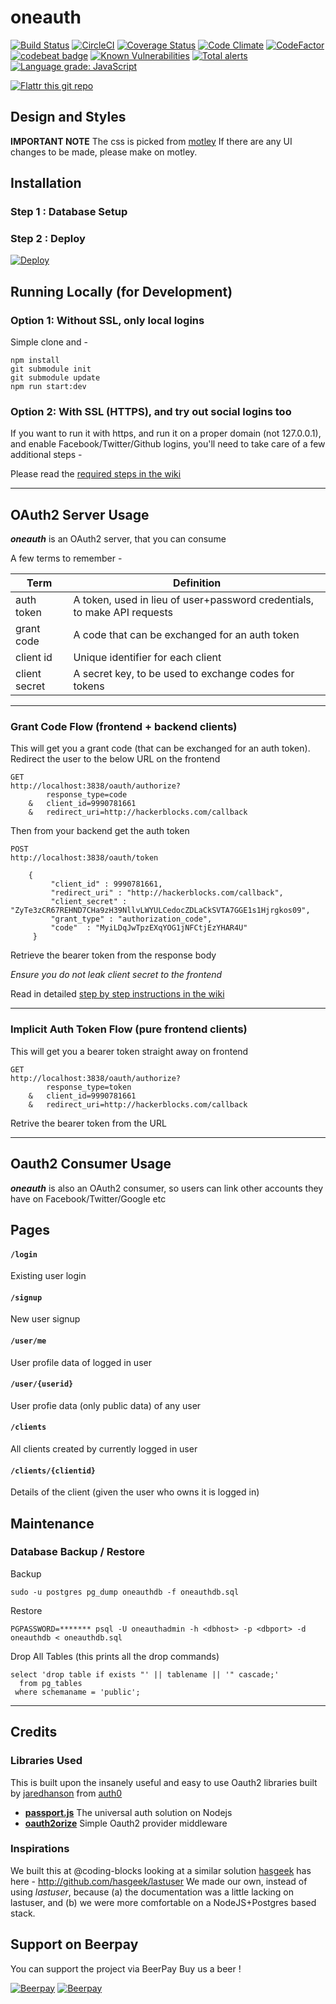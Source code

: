 # oneauth
[![Build Status](https://travis-ci.org/coding-blocks/oneauth.svg)](https://travis-ci.org/coding-blocks/oneauth)
[![CircleCI](https://circleci.com/gh/coding-blocks/oneauth.svg?style=svg)](https://circleci.com/gh/coding-blocks/oneauth)
[![Coverage Status](https://codecov.io/github/coding-blocks/oneauth/badge.svg)](https://codecov.io/gh/coding-blocks/oneauth)
[![Code Climate](https://lima.codeclimate.com/github/coding-blocks/oneauth/badges/gpa.svg)](https://lima.codeclimate.com/github/coding-blocks/oneauth)
[![CodeFactor](https://www.codefactor.io/repository/github/coding-blocks/oneauth/badge)](https://www.codefactor.io/repository/github/coding-blocks/oneauth)
[![codebeat badge](https://codebeat.co/badges/93d5f023-5bab-40c0-9c65-aeb724814bd3)](https://codebeat.co/projects/github-com-coding-blocks-oneauth-master)
[![Known Vulnerabilities](https://snyk.io/test/github/coding-blocks/oneauth/badge.svg)](https://snyk.io/test/github/coding-blocks/oneauth)
[![Total alerts](https://img.shields.io/lgtm/alerts/g/coding-blocks/oneauth.svg?logo=lgtm&logoWidth=18)](https://lgtm.com/projects/g/coding-blocks/oneauth/alerts/)
[![Language grade: JavaScript](https://img.shields.io/lgtm/grade/javascript/g/coding-blocks/oneauth.svg?logo=lgtm&logoWidth=18)](https://lgtm.com/projects/g/coding-blocks/oneauth/context:javascript)

[![Flattr this git repo](http://api.flattr.com/button/flattr-badge-large.png)](https://flattr.com/submit/auto?user_id=championswimmer&url=https://github.com/coding-blocks/oneauth&title=oneauth&language=&tags=github&category=software)

## Design and Styles

**IMPORTANT NOTE** The css is picked from [motley](https://github.com/coding-blocks/motley)
If there are any UI changes to be made, please make on motley.

## Installation

### Step 1 : Database Setup

### Step 2 : Deploy
[![Deploy](https://www.herokucdn.com/deploy/button.svg)](https://heroku.com/deploy)

## Running Locally (for Development)

### Option 1: Without SSL, only local logins
Simple clone and  -

```
npm install
git submodule init
git submodule update
npm run start:dev
```

### Option 2: With SSL (HTTPS), and try out social logins too

If you want to run it with https, and run it on a proper domain
(not 127.0.0.1), and enable Facebook/Twitter/Github logins, you'll need to take care of
a few additional steps -

Please read the [required steps in the wiki](https://github.com/coding-blocks/oneauth/wiki/)

-------------------------

## OAuth2 Server Usage
_**oneauth**_ is an OAuth2 server, that you can consume

A few terms to remember -

| Term | Definition |
| -----|------------|
| auth token | A token, used in lieu of user+password credentials, to make API requests |
| grant code | A code that can be exchanged for an auth token |
| client id | Unique identifier for each client |
| client secret| A secret key, to be used to exchange codes for tokens |

-------------------------

### Grant Code Flow (frontend + backend clients)
This will get you a grant code (that can be exchanged for an auth token).
Redirect the user to the below URL on the frontend
```
GET
http://localhost:3838/oauth/authorize?
        response_type=code
    &   client_id=9990781661
    &   redirect_uri=http://hackerblocks.com/callback
```
Then from your backend get the auth token
```
POST
http://localhost:3838/oauth/token

    {
         "client_id" : 9990781661,
         "redirect_uri" : "http://hackerblocks.com/callback",
         "client_secret" : "ZyTe3zCR67REHND7CHa9zH39NllvLWYULCedocZDLaCkSVTA7GGE1s1Hjrgkos09",
         "grant_type" : "authorization_code",
         "code"  : "MyiLDqJwTpzEXqYOG1jNFCtjEzYHAR4U"
     }
```
Retrieve the bearer token from the response body

_Ensure you do not leak client secret
to the frontend_

Read in detailed [step by step instructions in the wiki](wiki)

-------------------------

### Implicit Auth Token Flow (pure frontend clients)
This will get you a bearer token straight away on frontend
```
GET
http://localhost:3838/oauth/authorize?
        response_type=token
    &   client_id=9990781661
    &   redirect_uri=http://hackerblocks.com/callback
```
Retrive the bearer token from the URL

-------------------------


## Oauth2 Consumer Usage
_**oneauth**_ is also an OAuth2 consumer, so users can link other accounts
they have on Facebook/Twitter/Google etc

## Pages

#### `/login`
Existing user login

#### `/signup`
New user signup

#### `/user/me`
User profile data of logged in user

#### `/user/{userid}`
User profie data (only public data) of any user

#### `/clients`
All clients created by currently logged in user

#### `/clients/{clientid}`
Details of the client (given the user who owns it is logged in)

## Maintenance

### Database Backup / Restore

Backup

```shell
sudo -u postgres pg_dump oneauthdb -f oneauthdb.sql
```

Restore
```shell
PGPASSWORD=******* psql -U oneauthadmin -h <dbhost> -p <dbport> -d oneauthdb < oneauthdb.sql
```

Drop All Tables (this prints all the drop commands)
```sqlite-sql
select 'drop table if exists "' || tablename || '" cascade;' 
  from pg_tables
 where schemaname = 'public';
 ```

-------------------------

## Credits
### Libraries Used
This is built upon the insanely useful and easy to use Oauth2 libraries
built by [jaredhanson](http://github.com/jaredhanson) from [auth0](http://github.com/auth0)
 - **[passport.js](https://github.com/jaredhanson/passport)** The universal auth solution on Nodejs
 - **[oauth2orize](https://github.com/jaredhanson/oauth2orize)** Simple Oauth2 provider middleware

### Inspirations
We built this at @coding-blocks looking at a similar solution [hasgeek](http://github.com/hasgeek)
has here - http://github.com/hasgeek/lastuser
We made our own, instead of using _lastuser_, because (a) the documentation
was a little lacking on lastuser, and (b) we were more comfortable on a
NodeJS+Postgres based stack.

## Support on Beerpay
You can support the project via BeerPay
Buy us a beer !

[![Beerpay](https://beerpay.io/coding-blocks/oneauth/badge.svg?style=beer-square)](https://beerpay.io/coding-blocks/oneauth)  [![Beerpay](https://beerpay.io/coding-blocks/oneauth/make-wish.svg?style=flat-square)](https://beerpay.io/coding-blocks/oneauth?focus=wish)
